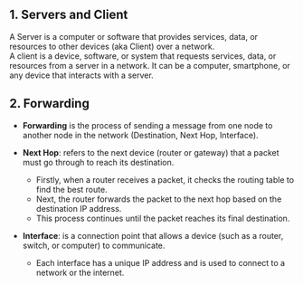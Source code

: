 ## 1. Servers and Client  
A Server is a computer or software that provides services, data, or resources to other devices (aka Client) over a network.  
A client is a device, software, or system that requests services, data, or resources from a server in a network. It can be a computer, smartphone, or any device that interacts with a server.

## 2. Forwarding  
* **Forwarding** is the process of sending a message from one node to another node in the network (Destination, Next Hop, Interface).  

* **Next Hop**: refers to the next device (router or gateway) that a packet must go through to reach its destination.  
    - Firstly, when a router receives a packet, it checks the routing table to find the best route.  
    - Next, the router forwards the packet to the next hop based on the destination IP address.  
    - This process continues until the packet reaches its final destination.  

* **Interface**: is a connection point that allows a device (such as a router, switch, or computer) to communicate.  
    - Each interface has a unique IP address and is used to connect to a network or the internet.  
